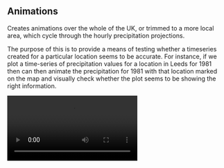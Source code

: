 ## Animations  

Creates animations over the whole of the UK, or trimmed to a more local area, which cycle through the hourly precipitation projections.  

The purpose of this is to provide a means of testing whether a timeseries created for a particular location seems to be accurate. For instance, if we plot a time-series of precipitation values for a location in Leeds for 1981 then can then animate the precipitation for 1981 with that location marked on the map and visually check whether the plot seems to be showing the right information. 

![Image description](Figs/test.mp4)
[](Figs/test.gif)
[](Figs/test.mp4)
